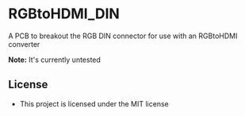 # RGBtoHDMI_DIN

A PCB to breakout the RGB DIN connector for use with an RGBtoHDMI converter

**Note:** It's currently untested

## License

- This project is licensed under the MIT license

